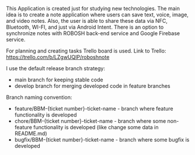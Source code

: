 This Application is created just for studying new technologies.
The main idea is to create a note application where users can save text, voice, image, and video notes. Also, the user is able to share these data via NFC, Bluetooth, WI-FI, and just via Android Intent.
There is an option to synchronize notes with ROBOSH back-end service and Google Firebase service.

For planning and creating tasks Trello board is used. Link to Trello: https://trello.com/b/LZgwUQIP/roboshnote

I use the default release branch strategy: 
 * main branch for keeping stable code
 * develop branch for merging developed code in feature branches

Branch naming convention:
 - feature/BBM-{ticket number}-ticket-name - branch where feature functionality is developed
 - chore/BBM-{ticket number}-ticket-name - branch where some non-feature functionality is developed (like change some data in README.md)
 - bugfix/BBM-{ticket number}-ticket-name - branch where some bugfix is developed